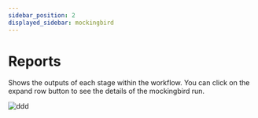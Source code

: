 ```yaml
---
sidebar_position: 2
displayed_sidebar: mockingbird
---
```


# Reports

Shows the outputs of each stage within the workflow. You can click on the expand row button to see the details of the
mockingbird run.

![ddd](https://github.com/zeus-fyi/zeus/assets/17446735/c77d77c4-0023-47f1-8196-66fdd93eeefc)
